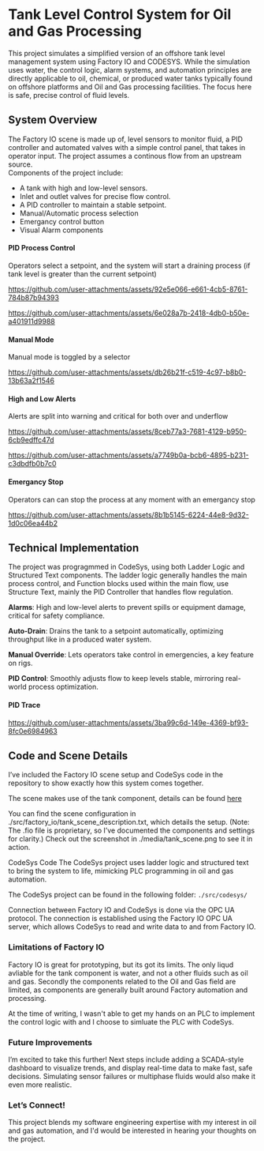 # Tank Level Control System for Oil and Gas Processing

This project simulates a simplified version of an offshore tank level management system using Factory IO and CODESYS. While the simulation uses water, the control logic, alarm systems, and automation principles are directly applicable to oil, chemical, or produced water tanks typically found on offshore platforms and Oil and Gas processing facilities. The focus here is safe, precise control of fluid levels.

## System Overview

The Factory IO scene is made up of, level sensors to monitor fluid, a PID controller and automated valves with a simple control panel, that takes in operator input. The project assumes a continous flow from an upstream source.  
Components of the project include:

- A tank with high and low-level sensors.
- Inlet and outlet valves for precise flow control.
- A PID controller to maintain a stable setpoint.
- Manual/Automatic process selection
- Emergancy control button
- Visual Alarm components

#### PID Process Control

Operators select a setpoint, and the system will start a draining process (if tank level is greater than the current setpoint)

https://github.com/user-attachments/assets/92e5e066-e661-4cb5-8761-784b87b94393

https://github.com/user-attachments/assets/6e028a7b-2418-4db0-b50e-a401911d9988

#### Manual Mode

Manual mode is toggled by a selector

https://github.com/user-attachments/assets/db26b21f-c519-4c97-b8b0-13b63a2f1546

#### High and Low Alerts

Alerts are split into warning and critical for both over and underflow

https://github.com/user-attachments/assets/8ceb77a3-7681-4129-b950-6cb9edffc47d

https://github.com/user-attachments/assets/a7749b0a-bcb6-4895-b231-c3dbdfb0b7c0

#### Emergancy Stop

Operators can can stop the process at any moment with an emergancy stop

https://github.com/user-attachments/assets/8b1b5145-6224-44e8-9d32-1d0c06ea44b2

## Technical Implementation

The project was progragmmed in CodeSys, using both Ladder Logic and Structured Text components. The ladder logic generally handles the main process control, and Function blocks used within the main flow, use Structure Text, mainly the PID Controller that handles flow regulation.

**Alarms**: High and low-level alerts to prevent spills or equipment damage, critical for safety compliance.

**Auto-Drain**: Drains the tank to a setpoint automatically, optimizing throughput like in a produced water system.

**Manual Override**: Lets operators take control in emergencies, a key feature on rigs.

**PID Control**: Smoothly adjusts flow to keep levels stable, mirroring real-world process optimization.

#### PID Trace

https://github.com/user-attachments/assets/3ba99c6d-149e-4369-bf93-8fc0e6984963

## Code and Scene Details

I’ve included the Factory IO scene setup and CodeSys code in the repository to show exactly how this system comes together.

The scene makes use of the tank component, details can be found [here](https://docs.factoryio.com/manual/parts/stations/#tank)

You can find the scene configuration in ./src/factory_io/tank_scene_description.txt, which details the setup. (Note: The .fio file is proprietary, so I’ve documented the components and settings for clarity.) Check out the screenshot in ./media/tank_scene.png to see it in action.

CodeSys Code
The CodeSys project uses ladder logic and structured text to bring the system to life, mimicking PLC programming in oil and gas automation.

The CodeSys project can be found in the following folder: `./src/codesys/`

Connection between Factory IO and CodeSys is done via the OPC UA protocol. The connection is established using the Factory IO OPC UA server, which allows CodeSys to read and write data to and from Factory IO.

### Limitations of Factory IO

Factory IO is great for prototyping, but its got its limits. The only liqud avliable for the tank component is water, and not a other fluids such as oil and gas. Secondly the components related to the Oil and Gas field are limited, as components are generally built around Factory automation and processing.

At the time of writing, I wasn't able to get my hands on an PLC to implement the control logic with and I choose to simluate the PLC with CodeSys.

### Future Improvements

I’m excited to take this further! Next steps include adding a SCADA-style dashboard to visualize trends, and display real-time data to make fast, safe decisions. Simulating sensor failures or multiphase fluids would also make it even more realistic.

### Let’s Connect!

This project blends my software engineering expertise with my interest in oil and gas automation, and I'd would be interested in hearing your thoughts on the project.
